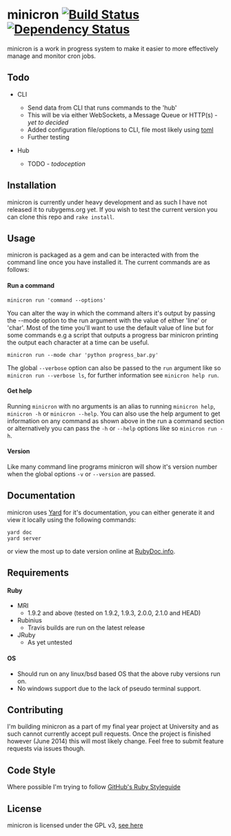 minicron [![Build Status](https://secure.travis-ci.org/jamesrwhite/minicron.png)](http://travis-ci.org/jamesrwhite/minicron) [![Dependency Status](https://gemnasium.com/jamesrwhite/minicron.png)](https://gemnasium.com/jamesrwhite/minicron)
=======

minicron is a work in progress system to make it easier to more effectively manage and monitor cron jobs.

Todo
------

- CLI
  - Send data from CLI that runs commands to the 'hub'
  - This will be via either WebSockets, a Message Queue or HTTP(s) - *yet to decided*
  - Added configuration file/options to CLI, file most likely using [toml](https://github.com/jamesmoss/toml "toml")
  - Further testing

- Hub
  - TODO - *todoception*

Installation
-------------

minicron is currently under heavy development and as such I have not released it to rubygems.org yet. If you wish to test the current version you can clone this repo and ````rake install````.

Usage
-----

minicron is packaged as a gem and can be interacted with from the command line once you have installed it. The current commands are as follows:

#### Run a command

````
minicron run 'command --options'
````

You can alter the way in which the command alters it's output by passing the --mode option to the run argument with the value of either 'line' or 'char'. Most of the time you'll want to use the default value of line but for some commands e.g a script that outputs a progress bar minicron printing the output each character at a time can be useful.

````
minicron run --mode char 'python progress_bar.py'
````

The global ````--verbose```` option can also be passed to the ````run```` argument like so ````minicron run --verbose ls````, for further information see ````minicron help run````.

#### Get help

Running ````minicron```` with no arguments is an alias to running ````minicron help````, ````minicron -h```` or ````minicron --help````. You can also use the help argument to get information on any command as shown above in the run a command section or alternatively you can pass the ````-h```` or ````--help```` options like so ````minicron run -h````.

#### Version

Like many command line programs minicron will show it's version number when the global options ````-v```` or ````--version```` are passed.

Documentation
-------------

minicron uses [Yard](http://yardoc.org/ "Yard") for it's documentation, you can either generate it and view it locally using the following commands:

````
yard doc
yard server
````

or view the most up to date version online at [RubyDoc.info](http://rdoc.info/github/jamesrwhite/minicron/master/frames "RubyDoc.info").

Requirements
-------------

#### Ruby
- MRI
  - 1.9.2 and above (tested on 1.9.2, 1.9.3, 2.0.0, 2.1.0 and HEAD)
- Rubinius
  - Travis builds are run on the latest release
- JRuby
  - As yet untested

#### OS
- Should run on any linux/bsd based OS that the above ruby versions run on.
- No windows support due to the lack of pseudo terminal support.

Contributing
------------

I'm building minicron as a part of my final year project at University and as such cannot currently accept pull requests. Once the project is finished however (June 2014) this will most likely change. Feel free to submit feature requests via issues though.

Code Style
----------

Where possible I'm trying to follow [GitHub's Ruby Styleguide](https://github.com/styleguide/ruby "GitHub's Ruby Styleguide")

License
--------

minicron is licensed under the GPL v3, [see here](https://github.com/jamesrwhite/minicron/blob/master/LICENSE "see here")
